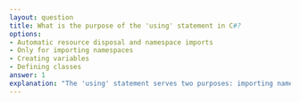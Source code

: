 ```yaml
---
layout: question
title: What is the purpose of the 'using' statement in C#?
options:
- Automatic resource disposal and namespace imports
- Only for importing namespaces
- Creating variables
- Defining classes
answer: 1
explanation: "The 'using' statement serves two purposes: importing namespaces and ensuring automatic disposal of resources that implement IDisposable, providing proper resource management."
---
```

